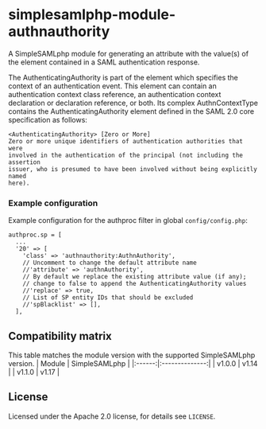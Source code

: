 # simplesamlphp-module-authnauthority
A SimpleSAMLphp module for generating an attribute with the value(s) of the
<AuthenticatingAuthority> element contained in a SAML authentication response.

The AuthenticatingAuthority is part of the <AuthnContext> element which 
specifies the context of an authentication event. This element can contain
an authentication context class reference, an authentication context
declaration or declaration reference, or both. Its complex AuthnContextType
contains the AuthenticatingAuthority element defined in the SAML 2.0 core
specification as follows: 

    <AuthenticatingAuthority> [Zero or More]
    Zero or more unique identifiers of authentication authorities that were 
    involved in the authentication of the principal (not including the assertion
    issuer, who is presumed to have been involved without being explicitly named
    here).

### Example configuration

Example configuration for the authproc filter in global `config/config.php`:

    authproc.sp = [
      ...
      '20' => [
        'class' => 'authnauthority:AuthnAuthority',
        // Uncomment to change the default attribute name
        //'attribute' => 'authnAuthority',
        // By default we replace the existing attribute value (if any);
        // change to false to append the AuthenticatingAuthority values
        //'replace' => true,
        // List of SP entity IDs that should be excluded
        //'spBlacklist' => [],
      ],

## Compatibility matrix
This table matches the module version with the supported SimpleSAMLphp version.
| Module |  SimpleSAMLphp |
|:------:|:--------------:|
| v1.0.0 | v1.14          |
| v1.1.0 | v1.17          |

## License

Licensed under the Apache 2.0 license, for details see `LICENSE`.
